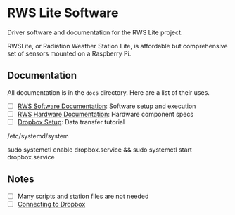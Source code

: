 # RWS Lite Software

Driver software and documentation for the RWS Lite project.

RWSLite, or Radiation Weather Station Lite, is affordable but comprehensive set of sensors mounted on a Raspberry Pi.

## Documentation

All documentation is in the `docs` directory. Here are a list of their uses.

- [ ] [RWS Software Documentation](docs/RWS_Software_Documentation.md): Software setup and execution
- [ ] [RWS Hardware Documentation](docs/RWS_Hardware_Documentation.csv): Hardware component specs
- [ ] [Dropbox Setup](docs/Dropbox_Setup.md): Data transfer tutorial

/etc/systemd/system 

sudo systemctl enable dropbox.service && sudo systemctl start dropbox.service 

## Notes

- [ ] Many scripts and station files are not needed
- [ ] [Connecting to Dropbox](server/onlinedb.py)